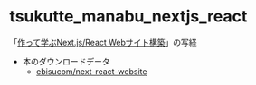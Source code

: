 # tsukutte_manabu_nextjs_react
「[作って学ぶNext.js/React Webサイト構築](https://amzn.to/3VkHD97)」の写経

- 本のダウンロードデータ
  - [ebisucom/next-react-website](https://github.com/ebisucom/next-react-website/)
